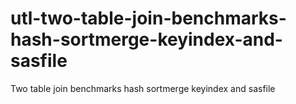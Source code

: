 # utl-two-table-join-benchmarks-hash-sortmerge-keyindex-and-sasfile
Two table join benchmarks hash sortmerge keyindex and sasfile 
